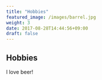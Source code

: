 ```yaml
---
title: "Hobbies"
featured_image: /images/barrel.jpg
weight: 3
date: 2017-08-28T14:44:56+09:00
draft: false
---
```


## Hobbies

I love beer!

